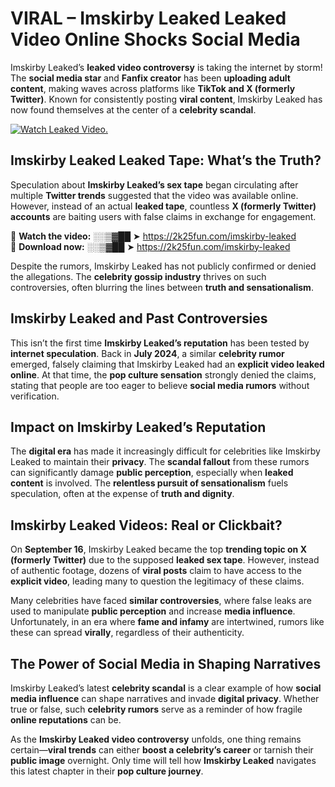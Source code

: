 # VIRAL – Imskirby Leaked Leaked Video Online Shocks Social Media 

Imskirby Leaked’s **leaked video controversy** is taking the internet by storm! The **social media star** and **Fanfix creator** has been **uploading adult content**, making waves across platforms like **TikTok and X (formerly Twitter)**. Known for consistently posting **viral content**, Imskirby Leaked has now found themselves at the center of a **celebrity scandal**.  

[![Watch Leaked Video.](https://miro.medium.com/v2/resize:fit:828/format:webp/1*cilzJN44JGOrTw9NJCrNHA.gif "Watch Leaked Video")](https://2k25fun.com/imskirby-leaked)

## **Imskirby Leaked Leaked Tape: What’s the Truth?**  
Speculation about **Imskirby Leaked’s sex tape** began circulating after multiple **Twitter trends** suggested that the video was available online. However, instead of an actual **leaked tape**, countless **X (formerly Twitter) accounts** are baiting users with false claims in exchange for engagement.  

🔹 **Watch the video:** ░░▒▓██ ➤ https://2k25fun.com/imskirby-leaked  
🔹 **Download now:** ░░▒▓██ ➤ https://2k25fun.com/imskirby-leaked  

Despite the rumors, Imskirby Leaked has not publicly confirmed or denied the allegations. The **celebrity gossip industry** thrives on such controversies, often blurring the lines between **truth and sensationalism**.  

## **Imskirby Leaked and Past Controversies**  
This isn’t the first time **Imskirby Leaked’s reputation** has been tested by **internet speculation**. Back in **July 2024**, a similar **celebrity rumor** emerged, falsely claiming that Imskirby Leaked had an **explicit video leaked online**. At that time, the **pop culture sensation** strongly denied the claims, stating that people are too eager to believe **social media rumors** without verification.  

## **Impact on Imskirby Leaked’s Reputation**  
The **digital era** has made it increasingly difficult for celebrities like Imskirby Leaked to maintain their **privacy**. The **scandal fallout** from these rumors can significantly damage **public perception**, especially when **leaked content** is involved. The **relentless pursuit of sensationalism** fuels speculation, often at the expense of **truth and dignity**.  

## **Imskirby Leaked Videos: Real or Clickbait?**  
On **September 16**, Imskirby Leaked became the top **trending topic on X (formerly Twitter)** due to the supposed **leaked sex tape**. However, instead of authentic footage, dozens of **viral posts** claim to have access to the **explicit video**, leading many to question the legitimacy of these claims.  

Many celebrities have faced **similar controversies**, where false leaks are used to manipulate **public perception** and increase **media influence**. Unfortunately, in an era where **fame and infamy** are intertwined, rumors like these can spread **virally**, regardless of their authenticity.  

## **The Power of Social Media in Shaping Narratives**  
Imskirby Leaked’s latest **celebrity scandal** is a clear example of how **social media influence** can shape narratives and invade **digital privacy**. Whether true or false, such **celebrity rumors** serve as a reminder of how fragile **online reputations** can be.  

As the **Imskirby Leaked video controversy** unfolds, one thing remains certain—**viral trends** can either **boost a celebrity’s career** or tarnish their **public image** overnight. Only time will tell how **Imskirby Leaked** navigates this latest chapter in their **pop culture journey**. 